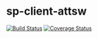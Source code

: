 # sp-client-attsw

[![Build Status](https://travis-ci.org/francescosecci/sp-client-attsw.svg?branch=master)](https://travis-ci.org/francescosecci/sp-client-attsw)
[![Coverage Status](https://coveralls.io/repos/github/francescosecci/sp-client-attsw/badge.svg?branch=master)](https://coveralls.io/github/francescosecci/sp-client-attsw?branch=master)

